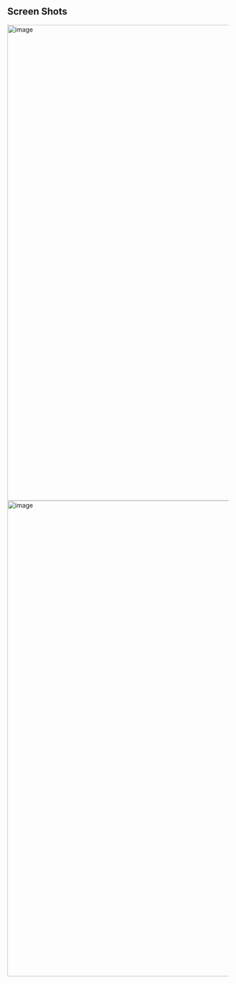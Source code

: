 
## Screen Shots
<img width="1920" height="1080" alt="image" src="https://github.com/user-attachments/assets/83d5a654-ea30-433e-a7b4-6628e43a4f72" />
<img width="1920" height="1080" alt="image" src="https://github.com/user-attachments/assets/ae6e3e11-7f74-487e-a70d-ac9b843c433b" />
